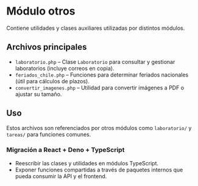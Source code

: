 # Módulo otros

Contiene utilidades y clases auxiliares utilizadas por distintos módulos.

## Archivos principales

- `laboratorio.php` – Clase `Laboratorio` para consultar y gestionar laboratorios (incluye correos en copia).
- `feriados_chile.php` – Funciones para determinar feriados nacionales (útil para cálculos de plazos).
- `convertir_imagenes.php` – Utilidad para convertir imágenes a PDF o ajustar su tamaño.

## Uso

Estos archivos son referenciados por otros módulos como `laboratorio/` y `tareas/` para funciones comunes.

### Migración a React + Deno + TypeScript

- Reescribir las clases y utilidades en módulos TypeScript.
- Exponer funciones compartidas a través de paquetes internos que pueda consumir la API y el frontend.

